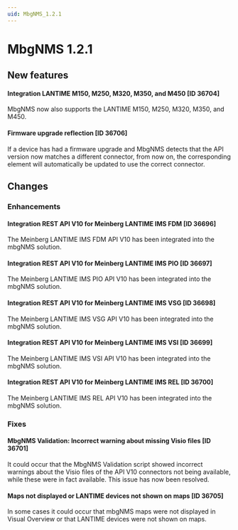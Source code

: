 ```yaml
---
uid: MbgNMS_1.2.1
---
```


# MbgNMS 1.2.1

## New features

#### Integration LANTIME M150, M250, M320, M350, and M450 [ID 36704]

MbgNMS now also supports the LANTIME M150, M250, M320, M350, and M450.

#### Firmware upgrade reflection [ID 36706]

If a device has had a firmware upgrade and MbgNMS detects that the API version now matches a different connector, from now on, the corresponding element will automatically be updated to use the correct connector.

## Changes

### Enhancements

#### Integration REST API V10 for Meinberg LANTIME IMS FDM [ID 36696]

The Meinberg LANTIME IMS FDM API V10 has been integrated into the mbgNMS solution.

#### Integration REST API V10 for Meinberg LANTIME IMS PIO [ID 36697]

The Meinberg LANTIME IMS PIO API V10 has been integrated into the mbgNMS solution.

#### Integration REST API V10 for Meinberg LANTIME IMS VSG [ID 36698]

The Meinberg LANTIME IMS VSG API V10 has been integrated into the mbgNMS solution.

#### Integration REST API V10 for Meinberg LANTIME IMS VSI [ID 36699]

The Meinberg LANTIME IMS VSI API V10 has been integrated into the mbgNMS solution.

#### Integration REST API V10 for Meinberg LANTIME IMS REL [ID 36700]

The Meinberg LANTIME IMS REL API V10 has been integrated into the mbgNMS solution.

### Fixes

#### MbgNMS Validation: Incorrect warning about missing Visio files [ID 36701]

It could occur that the MbgNMS Validation script showed incorrect warnings about the Visio files of the API V10 connectors not being available, while these were in fact available. This issue has now been resolved.

#### Maps not displayed or LANTIME devices not shown on maps [ID 36705]

In some cases it could occur that mbgNMS maps were not displayed in Visual Overview or that LANTIME devices were not shown on maps.
